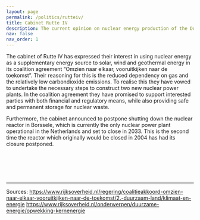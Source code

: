 ```yaml
---
layout: page
permalink: /politics/rutteiv/
title: Cabinet Rutte IV
description: The current opinion on nuclear energy production of the Dutch government.
nav: false
nav_order: 1
---
```


The cabinet of Rutte IV has expressed their interest in using nuclear energy as a supplementary energy source to solar, wind and geothermal energy in its coalition agreement “Omzien naar elkaar, vooruitkijken naar de toekomst”. Their reasoning for this is the reduced dependency on gas and the relatively low carbondioxide emissions. To realise this they have vowed to undertake the necessary steps to construct two new nuclear power plants. In the coalition agreement they have promised to support interested parties with both financial and regulatory means, while also providing safe and permanent storage for nuclear waste.

Furthermore, the cabinet announced to postpone shutting down the nuclear reactor in Borssele, which is currently the only nuclear power plant operational in the Netherlands and set to close in 2033. This is the second time the reactor which originally would be closed in 2004 has had its closure postponed.

<br><br><br><br>
***

Sources:
https://www.rijksoverheid.nl/regering/coalitieakkoord-omzien-naar-elkaar-vooruitkijken-naar-de-toekomst/2.-duurzaam-land/klimaat-en-energie
https://www.rijksoverheid.nl/onderwerpen/duurzame-energie/opwekking-kernenergie


